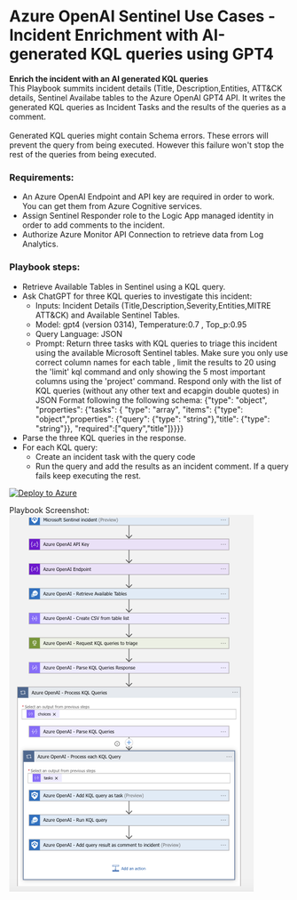 # Azure OpenAI Sentinel Use Cases - Incident Enrichment with AI-generated KQL queries using GPT4

<b>Enrich the incident with an AI generated KQL queries <br></b>
This Playbook summits incident details (Title, Description,Entities, ATT&CK details, Sentinel Availabe tables to the Azure OpenAI GPT4 API. It writes the generated KQL queries as Incident Tasks and the results of the queries as a comment.<br><br>
Generated KQL queries might contain Schema errors. These errors will prevent the query from being executed. However this failure won't stop the rest of the queries from being executed. 
### Requirements:
* An Azure OpenAI Endpoint and API key are required in order to work. You can get them from Azure Cognitive services. 
* Assign Sentinel Responder role to the Logic App managed identity in order to add comments to the incident. 
* Authorize Azure Monitor API Connection to retrieve data from Log Analytics. 
### Playbook steps:
* Retrieve Available Tables in Sentinel using a KQL query.
* Ask ChatGPT for three KQL queries to investigate this incident:
  * Inputs: Incident Details (Title,Description,Severity,Entities,MITRE ATT&CK) and Available Sentinel Tables. 
  * Model: gpt4 (version 0314), Temperature:0.7 , Top_p:0.95
  * Query Language: JSON
  * Prompt: Return three tasks with KQL queries to triage this incident using the available Microsoft Sentinel tables. Make sure you only use correct column names for each table , limit the results to 20 using the 'limit' kql command and only showing the 5 most important columns using the 'project' command. Respond only with the list of KQL queries (without any other text and ecapgin double quotes) in JSON Format following the following schema: {\"type\": \"object\", \"properties\": {\"tasks\": { \"type\": \"array\", \"items\": {\"type\": \"object\",\"properties\": {\"query\": {\"type\": \"string\"},\"title\": {\"type\": \"string\"}}, \"required\":[\"query\",\"title\"]}}}}
* Parse the three KQL queries in the response.
* For each KQL query:
   * Create an incident task with the query code
   * Run the query and add the results as an incident comment. If a query fails keep executing the rest. 

[![Deploy to Azure](https://aka.ms/deploytoazurebutton)](https://portal.azure.com/#create/Microsoft.Template/uri/https%3A%2F%2Fraw.githubusercontent.com%2Fjguimera%2FMicrosoft-Sentinel%2Fmain%2FPlaybooks%2FAzureOpenAI%2FIncidentEnrichment-KQL-GPT4%2Fdeployazure.json)

Playbook Screenshot:<br>
![Alt text](https://github.com/jguimera/Microsoft-Sentinel/blob/main/Playbooks/AzureOpenAI/IncidentEnrichment-KQL/AzureOpenAI-IncidentEnrichment.png?raw=true "Playbook flow")
